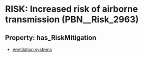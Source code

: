 # RISK: __Increased risk of airborne transmission__ (PBN__Risk_2963)

## Property: has_RiskMitigation

* [Ventilation systems](PBN__Mitigation_1214)

